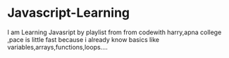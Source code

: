 # Javascript-Learning
I am Learning Javasript by playlist from from codewith harry,apna college ,pace is little fast because i already know basics like variables,arrays,functions,loops....
